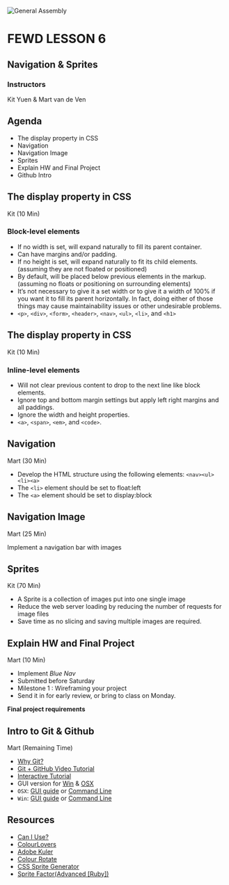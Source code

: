 ![General Assembly](assets/images/ga.png)
# FEWD LESSON 6

## Navigation & Sprites

### Instructors
Kit Yuen & Mart van de Ven 



## Agenda

* The display property in CSS
* Navigation
* Navigation Image
* Sprites
* Explain HW and Final Project
* Github Intro



## The display property in CSS
<aside class="notes">Kit (10 Min)</aside>

### Block-level elements

* If no width is set, will expand naturally to fill its parent container.
* Can have margins and/or padding.
* If no height is set, will expand naturally to fit its child elements. (assuming they are not floated or positioned)
* By default, will be placed below previous elements in the markup. (assuming no floats or positioning on surrounding elements)
* It’s not necessary to give it a set width or to give it a width of 100% if you want it to fill its parent horizontally. In fact, doing either of those things may cause maintainability issues or other undesirable problems.
* `<p>`, `<div>`, `<form>`, `<header>`, `<nav>`, `<ul>`, `<li>`, and `<h1>`



## The display property in CSS
<aside class="notes">Kit (10 Min)</aside>

### Inline-level elements

* Will not clear previous content to drop to the next line like block elements.
* Ignore top and bottom margin settings but apply left right margins and all paddings.
* Ignore the width and height properties.
* `<a>`, `<span>`, `<em>`, and `<code>`.



## Navigation
<aside class="notes">Mart (30 Min)</aside>

* Develop the HTML structure using the following elements: `<nav><ul><li><a>`
* The `<li>` element should be set to float:left
* The `<a>` element should be set to display:block



## Navigation Image
<aside class="notes">Mart (25 Min)</aside>

Implement a navigation bar with images



## Sprites
<aside class="notes">Kit (70 Min)</aside>

* A Sprite is a collection of images put into one single image
* Reduce the web server loading by reducing the number of requests for image files
* Save time as no slicing and saving multiple images are required.



## Explain HW and Final Project
<aside class="notes">Mart (10 Min)</aside>

* Implement *Blue Nav*
* Submitted before Saturday
* Milestone 1 : Wireframing your project
* Send it in for early review, or bring to class on Monday.

**Final project requirements**



## Intro to Git & Github
<aside class="notes">Mart (Remaining Time)</aside>

* [Why Git?](https://generalassemb.ly/blog/technically-speaking-github)
* [Git + GitHub Video Tutorial](http://net.tutsplus.com/tutorials/tools-and-tips/terminal-git-and-github-for-the-rest-of-us-screencast/)
* [Interactive Tutorial](http://try.github.io/)
* GUI version for [Win](http://windows.github.com/) & [OSX](http://mac.github.com/)
* `OSX`: [GUI guide](http://www.hacheka.com/newbie-guide-for-using-github-in-mac-osx/) or [Command Line](http://blog.mugunthkumar.com/articles/tutorial-setting-up-git-on-your-mac/)
* `Win`: [GUI guide](http://arstechnica.com/information-technology/2012/05/hands-on-github-for-windows-takes-the-pain-out-of-using-git/) or [Command Line](http://guides.beanstalkapp.com/version-control/git-on-windows.html)



## Resources
* [Can I Use?](http://caniuse.com)
* [ColourLovers](http://www.colourlovers.com/)
* [Adobe Kuler](https://kuler.adobe.com/#themes/rating?time=30)
* [Colour Rotate](http://mobile.colorotate.org/)
* [CSS Sprite Generator](http://spritegen.website-performance.org/)
* [Sprite Factor(Advanced [Ruby])](https://github.com/jakesgordon/sprite-factory)
